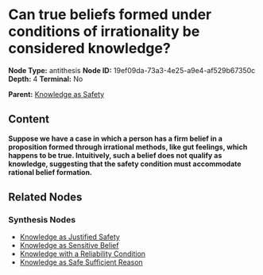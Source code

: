 # Can true beliefs formed under conditions of irrationality be considered knowledge?

**Node Type:** antithesis
**Node ID:** 19ef09da-73a3-4e25-a9e4-af529b67350c
**Depth:** 4
**Terminal:** No

**Parent:** [Knowledge as Safety](knowledge-as-safety-synthesis-951b308a-d743-471e-b239-8d05feac0df2.md)

## Content

**Suppose we have a case in which a person has a firm belief in a proposition formed through irrational methods, like gut feelings, which happens to be true. Intuitively, such a belief does not qualify as knowledge, suggesting that the safety condition must accommodate rational belief formation.**

## Related Nodes

### Synthesis Nodes

- [Knowledge as Justified Safety](knowledge-as-justified-safety-synthesis-5506a0b3-17a2-45cf-bd55-54c94d8552e4.md)
- [Knowledge as Sensitive Belief](knowledge-as-sensitive-belief-synthesis-07076e56-d26c-4ea8-be9f-1cef07125e85.md)
- [Knowledge with a Reliability Condition](knowledge-with-a-reliability-condition-synthesis-ae888e4e-69db-4848-a7db-c75773725247.md)
- [Knowledge as Safe Sufficient Reason](knowledge-as-safe-sufficient-reason-synthesis-8bf733cf-4024-4945-9a62-b6eeead66467.md)
